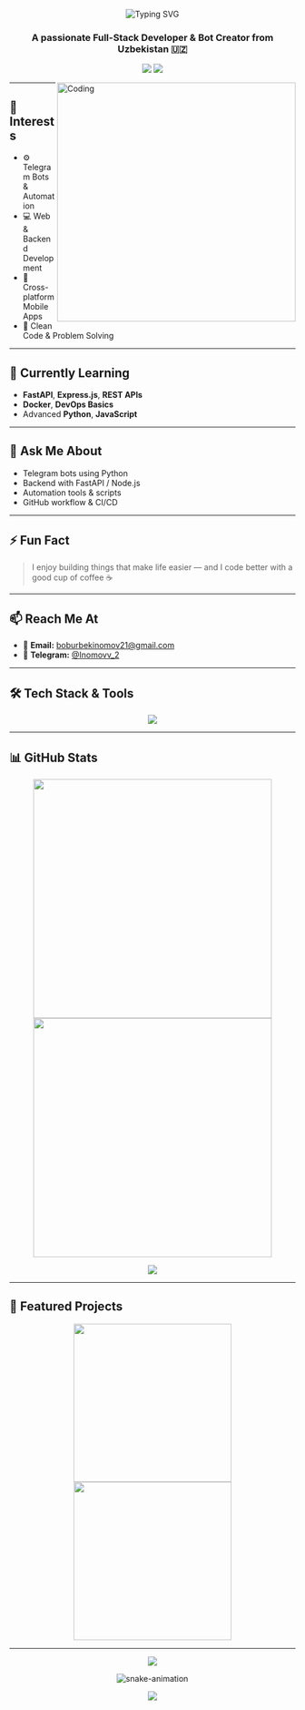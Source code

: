 <p align="center">
  <img src="https://readme-typing-svg.demolab.com?font=Fira+Code&size=45&pause=1000&color=00F5FF&center=true&vCenter=true&width=1080&height=120&lines=Hi+%F0%9F%91%8B%2C+I'm+Boburbek+Inomov;Full-Stack+Developer+%F0%9F%92%BB;Bot+%26+Automation+Engineer+%F0%9F%A4%96;Lifelong+Learner+%F0%9F%8C%8D" alt="Typing SVG" />
</p>

<h3 align="center">A passionate Full-Stack Developer & Bot Creator from Uzbekistan 🇺🇿</h3>

<p align="center">
  <a href="https://t.me/Inomovv_2"><img src="https://img.shields.io/badge/Telegram-%40Inomovv_2-26A5E4?style=for-the-badge&logo=telegram" /></a>
  <a href="mailto:boburbekinomov21@gmail.com"><img src="https://img.shields.io/badge/Gmail-boburbekinomov21%40gmail.com-D14836?style=for-the-badge&logo=gmail&logoColor=white" /></a>
</p>

<img align="right" alt="Coding" width="420" src="https://cdn.dribbble.com/users/1162077/screenshots/3848914/programmer.gif" />

---

## 👀 Interests
- ⚙️ Telegram Bots & Automation
- 💻 Web & Backend Development
- 📱 Cross-platform Mobile Apps
- 🔐 Clean Code & Problem Solving

---

## 🌱 Currently Learning
- **FastAPI**, **Express.js**, **REST APIs**
- **Docker**, **DevOps Basics**
- Advanced **Python**, **JavaScript**

---

## 💬 Ask Me About
- Telegram bots using Python  
- Backend with FastAPI / Node.js  
- Automation tools & scripts  
- GitHub workflow & CI/CD

---

## ⚡ Fun Fact
> I enjoy building things that make life easier — and I code better with a good cup of coffee ☕

---

## 📫 Reach Me At
- 📧 **Email:** boburbekinomov21@gmail.com  
- 💬 **Telegram:** [@Inomovv_2](https://t.me/Inomovv_2)

---

## 🛠 Tech Stack & Tools
<p align="center">
  <img src="https://skillicons.dev/icons?i=python,fastapi,nodejs,js,react,flutter,dart,sqlite,postgres,linux,git,github,vscode,vercel" />
</p>

---

## 📊 GitHub Stats
<p align="center">
  <img width="420" src="https://github-readme-streak-stats.herokuapp.com/?user=InomovBoburbek&theme=react&border_radius=10" />
  <img width="420" src="https://github-readme-stats.vercel.app/api?username=InomovBoburbek&show_icons=true&theme=react" />
</p>
<p align="center">
  <img src="https://github-readme-stats.vercel.app/api/top-langs?username=InomovBoburbek&layout=compact&theme=react&hide=html" />
</p>

---

## 🚀 Featured Projects
<p align="center">
  <a href="https://github.com/InomovBoburbek/SmartTelegramBot">
    <img width="278" src="https://denvercoder1-github-readme-stats.vercel.app/api/pin/?username=InomovBoburbek&repo=SmartTelegramBot&theme=react" />
  </a>
  <a href="https://github.com/InomovBoburbek/AutoPostScheduler">
    <img width="278" src="https://denvercoder1-github-readme-stats.vercel.app/api/pin/?username=InomovBoburbek&repo=AutoPostScheduler&theme=react" />
  </a>
</p>

---

<p align="center"><img src="https://github-profile-summary-cards.vercel.app/api/cards/profile-details?username=InomovBoburbek&theme=2077"></p>
<p align="center"><img src="https://github.com/InomovBoburbek/InomovBoburbek/blob/output/github-contribution-grid-snake-dark.svg" alt="snake-animation"></p>
<p align="center"><img src="https://capsule-render.vercel.app/api?type=waving&color=gradient&height=100&section=footer"/></p>
